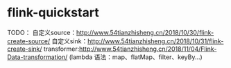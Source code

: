 # flink-quickstart
TODO：
  自定义source：http://www.54tianzhisheng.cn/2018/10/30/flink-create-source/
  自定义sink：http://www.54tianzhisheng.cn/2018/10/31/flink-create-sink/
  transformer:http://www.54tianzhisheng.cn/2018/11/04/Flink-Data-transformation/
  (lambda 语法：map、flatMap、filter、keyBy...)
